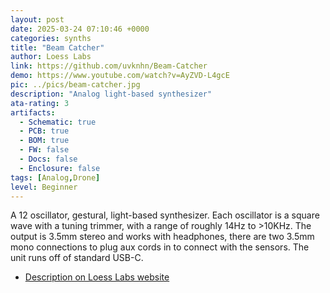 ```yaml
---
layout: post
date: 2025-03-24 07:10:46 +0000
categories: synths
title: "Beam Catcher"
author: Loess Labs
link: https://github.com/uvknhn/Beam-Catcher
demo: https://www.youtube.com/watch?v=AyZVD-L4gcE
pic: ../pics/beam-catcher.jpg
description: "Analog light-based synthesizer"
ata-rating: 3
artifacts:
  - Schematic: true
  - PCB: true
  - BOM: true
  - FW: false
  - Docs: false
  - Enclosure: false
tags: [Analog,Drone]
level: Beginner
---
```


A 12 oscillator, gestural, light-based synthesizer. Each oscillator is a square wave with a tuning trimmer, with a range of roughly 14Hz to >10KHz. The output is 3.5mm stereo and works with headphones, there are two 3.5mm mono connections to plug aux cords in to connect with the sensors. The unit runs off of standard USB-C.

- [Description on Loess Labs website](https://loess-labs.net/inst/beam/)